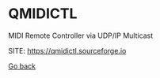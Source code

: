 # QMIDICTL
 
 MIDI Remote Controller via UDP/IP Multicast
 
 SITE: https://qmidictl.sourceforge.io

 [Go back](https://portable-linux-apps.github.io/apps.html)
